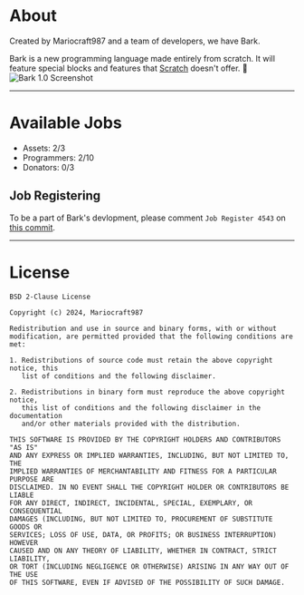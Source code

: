# About
Created by Mariocraft987 and a team of developers, we have Bark.

Bark is a new programming language made entirely from scratch. It will feature special blocks and features that <a href="https://scratch.mit.edu">Scratch</a> doesn't offer. &#128054;
![Bark 1.0 Screenshot](https://github.com/mariocraft987/bark.github.io/blob/main/static/Version-1.0.jpg?raw=true)
<hr>

# Available Jobs
- Assets: 2/3<br/>
- Programmers: 2/10<br/>
- Donators: 0/3<br/>
## Job Registering
To be a part of Bark's devlopment, please comment `Job Register 4543` on <a href="https://github.com/Mariocraft987/bark.github.io/commit/5644df6ebc5aa7ea7b611141a265ff7c17712c5e">this commit</a>.

<hr>

# License

```
BSD 2-Clause License

Copyright (c) 2024, Mariocraft987

Redistribution and use in source and binary forms, with or without
modification, are permitted provided that the following conditions are met:

1. Redistributions of source code must retain the above copyright notice, this
   list of conditions and the following disclaimer.

2. Redistributions in binary form must reproduce the above copyright notice,
   this list of conditions and the following disclaimer in the documentation
   and/or other materials provided with the distribution.

THIS SOFTWARE IS PROVIDED BY THE COPYRIGHT HOLDERS AND CONTRIBUTORS "AS IS"
AND ANY EXPRESS OR IMPLIED WARRANTIES, INCLUDING, BUT NOT LIMITED TO, THE
IMPLIED WARRANTIES OF MERCHANTABILITY AND FITNESS FOR A PARTICULAR PURPOSE ARE
DISCLAIMED. IN NO EVENT SHALL THE COPYRIGHT HOLDER OR CONTRIBUTORS BE LIABLE
FOR ANY DIRECT, INDIRECT, INCIDENTAL, SPECIAL, EXEMPLARY, OR CONSEQUENTIAL
DAMAGES (INCLUDING, BUT NOT LIMITED TO, PROCUREMENT OF SUBSTITUTE GOODS OR
SERVICES; LOSS OF USE, DATA, OR PROFITS; OR BUSINESS INTERRUPTION) HOWEVER
CAUSED AND ON ANY THEORY OF LIABILITY, WHETHER IN CONTRACT, STRICT LIABILITY,
OR TORT (INCLUDING NEGLIGENCE OR OTHERWISE) ARISING IN ANY WAY OUT OF THE USE
OF THIS SOFTWARE, EVEN IF ADVISED OF THE POSSIBILITY OF SUCH DAMAGE.
```

<!-- bark is not affiliated of scratch or turbowarp nor penguin mod and all credit goes to these founding orginizations and not any content should be used with permission,
please is they are created YET check out our terms of use and private policy --!>

